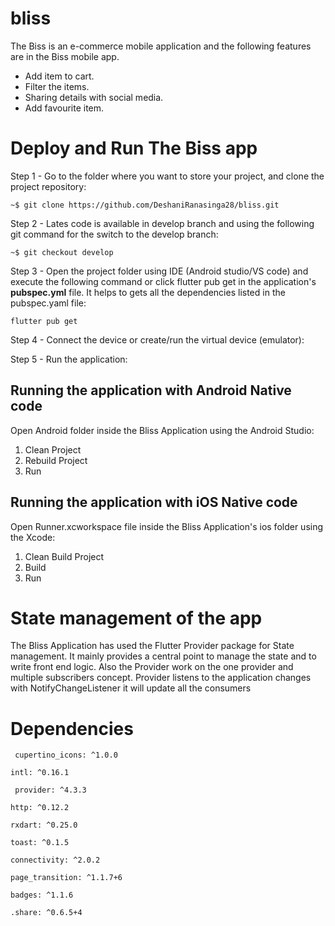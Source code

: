 # bliss

The Biss is an e-commerce mobile application and the following features are in the Biss mobile app.
- Add item to cart.
- Filter the items.
- Sharing details with social media.
- Add favourite item.

# Deploy and Run The Biss app

Step 1 - Go to the folder where you want to store your project, and clone the project repository:

` ~$ git clone https://github.com/DeshaniRanasinga28/bliss.git `

Step 2 - Lates code is available in develop branch and using the following git command for the switch to the develop branch:

` ~$ git checkout develop `

Step 3 - Open the project folder using IDE (Android studio/VS code) and execute the following command or click flutter pub get in the application's **pubspec.yml** file. It helps to gets all the dependencies listed in the pubspec.yaml file:

`flutter pub get`

Step 4 - Connect the device or create/run the virtual device (emulator):

Step 5 - Run the application:

## Running the application with Android Native code

Open Android folder inside the Bliss Application using the Android Studio:
1. Clean Project
2. Rebuild Project
3. Run

## Running the application with iOS Native code

Open Runner.xcworkspace file inside the Bliss Application's ios folder using the Xcode: 
1. Clean Build Project
2. Build
3. Run

# State management of the app
The  Bliss Application has used the Flutter Provider package for State management. It mainly provides a central point to manage the state and to write front end logic. Also the Provider work on the one provider and multiple subscribers concept. Provider listens to the application changes with NotifyChangeListener it will update all the consumers

# Dependencies
`  cupertino_icons: ^1.0.0 `

` intl: ^0.16.1 `

`  provider: ^4.3.3 `

` http: ^0.12.2 `

` rxdart: ^0.25.0 `

` toast: ^0.1.5 `

` connectivity: ^2.0.2 `

` page_transition: ^1.1.7+6 `

` badges: ^1.1.6 `

`.share: ^0.6.5+4 `

